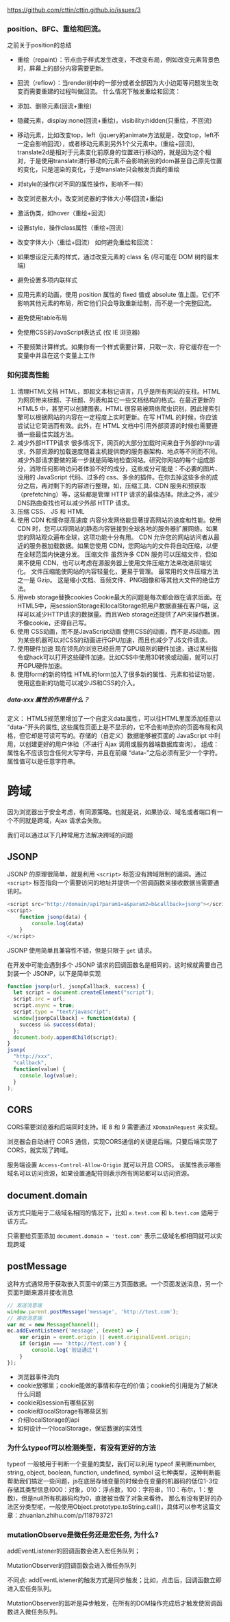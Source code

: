 https://github.com/cttin/cttin.github.io/issues/3

### position、BFC、重绘和回流。
之前关于position的总结
* 重绘（repaint）：节点由于样式发生改变，不改变布局，例如改变元素背景色时，屏幕上的部分内容需要更新。
* 回流（reflow）：当render树中的一部分或者全部因为大小边距等问题发生改变而需要重建的过程叫做回流。
什么情况下触发重绘和回流：

* 添加、删除元素(回流+重绘)
* 隐藏元素，display:none(回流+重绘)，visibility:hidden(只重绘，不回流)
* 移动元素，比如改变top，left（jquery的animate方法就是，改变top，left不一定会影响回流），或者移动元素到另外1个父元素中。(重绘+回流), translate2d是相对于元素变化前原身的位置进行移动的，就是因为这个相对，于是使用translate进行移动的元素不会影响到别的dom甚至自己原先位置的变化，只是渲染的变化，于是translate只会触发页面的重绘
* 对style的操作(对不同的属性操作，影响不一样)
* 改变浏览器大小，改变浏览器的字体大小等(回流+重绘)
* 激活伪类，如hover（重绘+回流）
* 设置style，操作class属性（重绘+回流）
* 改变字体大小（重绘+回流）
如何避免重绘和回流：

* 如果想设定元素的样式，通过改变元素的 class 名 (尽可能在 DOM 树的最末端)
* 避免设置多项内联样式
* 应用元素的动画，使用 position 属性的 fixed 值或 absolute 值上面。它们不影响其他元素的布局，所它他们只会导致重新绘制，而不是一个完整回流。
* 避免使用table布局
* 免使用CSS的JavaScript表达式 (仅 IE 浏览器)
* 不要频繁计算样式。如果你有一个样式需要计算，只取一次，将它缓存在一个变量中并且在这个变量上工作

### 如何提高性能

1. 清理HTML文档
HTML，即超文本标记语言，几乎是所有网站的支柱。HTML 为网页带来标题、子标题、列表和其它一些文档结构的格式。在最近更新的 HTML5 中，甚至可以创建图表。HTML 很容易被网络爬虫识别，因此搜索引擎可以根据网站的内容在一定程度上实时更新。在写 HTML 的时候，你应该尝试让它简洁而有效。此外，在 HTML 文档中引用外部资源的时候也需要遵循一些最佳实践方法。
2. 减少外部HTTP请求
很多情况下，网页的大部分加载时间来自于外部的http请求，外部资源的加载速度随着主机提供商的服务器架构、地点等不同而不同。减少外部请求要做的第一步就是简略地检查网站。研究你网站的每个组成部分，消除任何影响访问者体验不好的成分，这些成分可能是：不必要的图片、没用的 JavaScript 代码、过多的 css、多余的插件。在你去掉这些多余的成分之后，再对剩下的内容进行整理，如，压缩工具、CDN 服务和预获取（prefetching）等，这些都是管理 HTTP 请求的最佳选择。除此之外，减少DNS路由查找也可以减少外部 HTTP 请求。
3. 压缩 CSS、 JS 和 HTML
4. 使用 CDN 和缓存提高速度
内容分发网络能显著提高网站的速度和性能。使用 CDN 时，您可以将网站的静态内容链接到全球各地的服务器扩展网络。如果您的网站观众遍布全球，这项功能十分有用。 CDN 允许您的网站访问者从最近的服务器加载数据。如果您使用 CDN，您网站内的文件将自动压缩，以便在全球范围内快速分发。
压缩文件
虽然许多 CDN 服务可以压缩文件，但如果不使用 CDN，也可以考虑在源服务器上使用文件压缩方法来改进前端优化。 文件压缩能使网站的内容轻量化，更易于管理。 最常用的文件压缩方法之一是 Gzip。 这是缩小文档、音频文件、PNG图像和等其他大文件的绝佳方法。
5. 用web storage替换cookies
Cookie最大的问题是每次都会跟在请求后面。在HTML5中，用sessionStorage和localStorage把用户数据直接在客户端，这样可以减少HTTP请求的数据量。而且Web storage还提供了API来操作数据，不像cookie，还得自己写。
6. 使用 CSS动画，而不是JavaScript动画
使用CSS的动画，而不是JS动画。因为某些机器可以对CSS的动画进行GPU加速，而且也减少了JS文件请求。
7. 使用硬件加速
现在领先的浏览已经启用了GPU级别的硬件加速，通过某些指令或hack可以打开这些硬件加速。比如CSS中使用3D转换或动画，就可以打开GPU硬件加速。
8. 使用form的新的特性
HTML的form加入了很多新的属性、元素和验证功能，使用这些新的功能可以减少JS和CSS的介入。

##### data-xxx 属性的作用是什么？
定义：
HTML5规范里增加了一个自定义data属性，可以往HTML里面添加任意以 “data-”开头的属性, 这些属性页面上是不显示的，它不会影响到你的页面布局和风格，但它却是可读可写的。存储的（自定义）数据能够被页面的 JavaScript 中利用，以创建更好的用户体验（不进行 Ajax 调用或服务器端数据库查询）。
组成：
属性名不应该包含任何大写字母，并且在前缀 “data-”之后必须有至少一个字符。
属性值可以是任意字符串。

# 跨域

因为浏览器出于安全考虑，有同源策略。也就是说，如果协议、域名或者端口有一个不同就是跨域，Ajax 请求会失败。

我们可以通过以下几种常用方法解决跨域的问题

## JSONP

JSONP 的原理很简单，就是利用 `<script>` 标签没有跨域限制的漏洞。通过 `<script>` 标签指向一个需要访问的地址并提供一个回调函数来接收数据当需要通讯时。

```js
<script src="http://domain/api?param1=a&param2=b&callback=jsonp"></script>
<script>
    function jsonp(data) {
    	console.log(data)
	}
</script>    
```

JSONP 使用简单且兼容性不错，但是只限于 `get` 请求。

在开发中可能会遇到多个 JSONP 请求的回调函数名是相同的，这时候就需要自己封装一个 JSONP，以下是简单实现

```js
function jsonp(url, jsonpCallback, success) {
  let script = document.createElement("script");
  script.src = url;
  script.async = true;
  script.type = "text/javascript";
  window[jsonpCallback] = function(data) {
    success && success(data);
  };
  document.body.appendChild(script);
}
jsonp(
  "http://xxx",
  "callback",
  function(value) {
    console.log(value);
  }
);
```

## CORS

CORS需要浏览器和后端同时支持。IE 8 和 9 需要通过 `XDomainRequest` 来实现。

浏览器会自动进行 CORS 通信，实现CORS通信的关键是后端。只要后端实现了 CORS，就实现了跨域。

服务端设置 `Access-Control-Allow-Origin` 就可以开启 CORS。 该属性表示哪些域名可以访问资源，如果设置通配符则表示所有网站都可以访问资源。

## document.domain 

该方式只能用于二级域名相同的情况下，比如 `a.test.com` 和 `b.test.com` 适用于该方式。

只需要给页面添加 `document.domain = 'test.com'` 表示二级域名都相同就可以实现跨域

## postMessage

这种方式通常用于获取嵌入页面中的第三方页面数据。一个页面发送消息，另一个页面判断来源并接收消息

```js
// 发送消息端
window.parent.postMessage('message', 'http://test.com');
// 接收消息端
var mc = new MessageChannel();
mc.addEventListener('message', (event) => {
    var origin = event.origin || event.originalEvent.origin; 
    if (origin === 'http://test.com') {
        console.log('验证通过')
    }
});
```


* 浏览器事件流向
* cookie放哪里；cookie能做的事情和存在的价值；cookie的引用是为了解决什么问题
* cookie和session有哪些区别
* cookie和localStorage有哪些区别
* 介绍localStorage的api
* 如何设计一个localStorage，保证数据的实效性

### 为什么typeof可以检测类型，有没有更好的方法
typeof 一般被用于判断一个变量的类型，我们可以利用 typeof 来判断number, string, object, boolean, function, undefined, symbol 这七种类型，这种判断能帮助我们搞定一些问题，js在底层存储变量的时候会在变量的机器码的低位1-3位存储其类型信息(000：对象，010：浮点数，100：字符串，110：布尔，1：整数)，但是null所有机器码均为0，直接被当做了对象来看待。
那么有没有更好的办法区分类型呢，一般使用Object.prototype.toString.call()，具体可以参考这篇文章：zhuanlan.zhihu.com/p/118793721

### mutationObserve是微任务还是宏任务, 为什么?
addEventListener的回调函数会进入宏任务队列；

MutationObserver的回调函数会进入微任务队列

不同点: 
addEventListener的触发方式是同步触发；比如，点击后，回调函数立即进入宏任务队列。

MutationObserver的监听是异步触发，在所有的DOM操作完成后才触发使回调函数进入微任务队列。